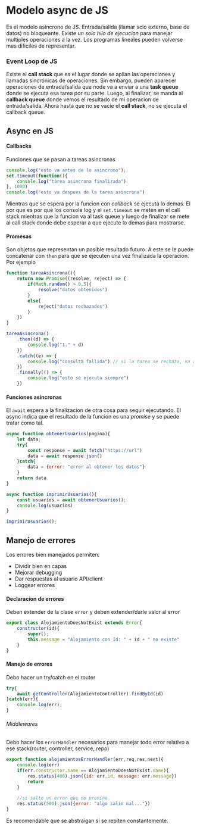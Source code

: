 # Modelo async de JS
Es el modelo asíncrono de JS. Entrada/salida (llamar scio externo, base de datos) no bloqueante. Existe *un solo hilo de ejecucion* para manejar multiples operaciones a la vez. Los programas lineales pueden volverse mas dificiles de representar.
### Event Loop de JS
Existe el **call stack** que es el lugar donde se apilan las operaciones y llamadas sincrónicas de operaciones. Sin embargo, pueden aparecer operaciones de entrada/salida que node va a enviar a una **task queue** donde se ejecuta esa tarea por su parte. Luego, al finalizar, se manda al **callback queue** donde vemos el resultado de mi operacion de entrada/salida. Ahora hasta que no se vacíe el **call stack**, no se ejecuta el callback queue.
## Async en JS
#### Callbacks
Funciones que se pasan a tareas asincronas
```js
console.log("esto va antes de lo asincrono");
set.timeout(function(){
	console.log("tarea asincrona finalizada")
}, 1000)
console.log("esto va despues de la tarea asincrona")
```
Mientras que se espera por la funcion con *callback* se ejecuta lo demas. El por que es por que los console log y el `set.timeout` se meten en el call stack mientras que la funcion va al task queue y luego de finalizar se mete al call stack donde debe esperar a que ejecute lo demas para mostrarse.
#### Promesas
Son objetos que representan un posible resultado futuro. A este se le puede concatenar con `then` para que se ejecuten una vez finalizada la operacion. Por ejemplo
```js
function tareaAsincrona(){
	return new Promise((resolve, reject) => {
		if(Math.random() > 0,5){
			resolve("datos obtenidos")
		}
		else{
			reject("datos rechazados")
		}
	})
}

tareaAsincrona()
	.then((d) => {
		console.log("1." + d)
	})
	.catch((e) => {
		console.log("consulta fallida") // si la tarea se rechaza, va al catch
	})
	.finnally(() => {
		console.log("esto se ejecuta siempre")
	})
```
#### Funciones asincronas
El `await` espera a la finalizacion de otra cosa para seguir ejecutando. El async indica que el resultado de la funcion es una *promise* y se puede tratar como tal.
```js
async function obtenerUsuarios(pagina){
	let data;
	try{
		const response = await fetch("https://url")
		data = await response.json()
	}catch{
		data = {error: "error al obtener los datos"}
	}
	return data
}

async function imprimirUsuarios(){
	const usuarios = await obtenerUsuarios();
	console.log(usuarios)
}

imprimirUsuarios();
```
## Manejo de errores
Los errores bien manejados permiten:
- Dividir bien en capas
- Mejorar debugging
- Dar respuestas al usuario API/client
- Loggear errores
#### Declaracion de errores
Deben extender de la clase `error` y deben extender/darle valor al error
```js
export class AlojamientoDoesNotExist extends Error{
	constructor(id){
		super();
		this.message = "Alojamiento con Id: " + id + " no existe"
	}
}
```
#### Manejo de errores
Debo hacer un try/catch en el router
```js
try{
	await getController(AlojamientoController).findById(id)
}catch(err){
	console.log(err);
}
```
###### Middlewares
Debo hacer los `errorHandler` necesarios para manejar todo error relativo a ese stack(router, controller, service, repo)
```js
export function alojamientosErrorHandler(err,req,res,next){
	console.log(err)
	if(err.constructor.name == AlojamientoDoesNotExist.name){
		res.status(400).json({id: err.id, message: err.message})
		return
	}
	
	//si salto un error que no previne
	res.status(500).json({error: "algo salio mal..."})
}
```
Es recomendable que se abstraigan si se repiten constantemente.